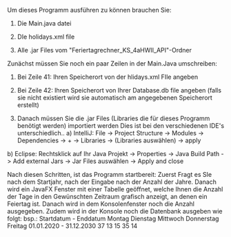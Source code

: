 Um dieses Programm ausführen zu können brauchen Sie:
1) Die Main.java datei

2) DIe holidays.xml file

3) Alle .jar Files vom "Feriertagrechner_KS_4aHWII_API"-Ordner



Zunächst müssen Sie noch ein paar Zeilen in der Main.Java umschreiben:
1) Bei Zeile 41: Ihren Speicherort von der hlidays.xml FIle angeben

2) Bei Zeile 42: Ihren Speicherort von Ihrer Database.db file angeben (falls sie nicht existiert wird sie 
automatisch am angegebenen Speicherort erstellt)

3) Danach müssen Sie die .jar Files (Libraries die für dieses Programm benötigt werden) importiert werden
Dies ist bei den verschiedenen IDE's unterschiedlich..
a) IntelliJ: File -> Project Structure -> Modules -> Dependencies -> + -> Libraries -> (Libraries auswählen)
-> apply

b) Eclipse: Rechtsklick auf Ihr Java Projekt -> Properties -> Java Build Path -> Add external Jars -> Jar Files
auswählen -> Apply and close


Nach diesen Schritten, ist das Programm startbereit:
Zuerst Fragt es SIe nach dem Startjahr, nach der Eingabe nach der Anzahl der Jahre.
Danach wird ein JavaFX Fenster mit einer Tabelle geöffnet, welche Ihnen die Anzahl der Tage in den Gewünschten Zeitraum
grafisch anzeigt, an denen ein Feiertag ist.
Danach wird in dem Konsolenfenster noch die Anzahl ausgegeben.
Zudem wird in der Konsole noch die Datenbank ausgeben wie folgt:
bsp.:
    Startdatum - Enddatum    Montag    Dienstag    Mittwoch    Donnerstag    Freitag
   01.01.2020 - 31.12.2030		37		     13		       15		         35		       14	 
   
   


